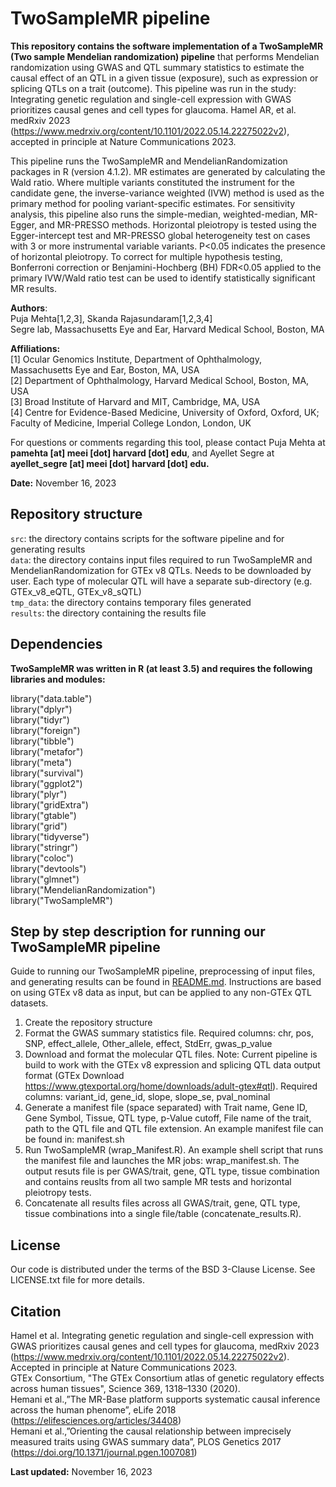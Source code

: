 # TwoSampleMR pipeline

**This repository contains the software implementation of a TwoSampleMR (Two sample Mendelian randomization) pipeline** that performs Mendelian randomization using GWAS and QTL summary statistics to estimate the causal effect of an QTL in a given tissue (exposure), such as expression or splicing QTLs on a trait (outcome). This pipeline was run in the study: Integrating genetic regulation and single-cell expression with GWAS prioritizes causal genes and cell types for glaucoma. Hamel AR, et al. medRxiv 2023 (https://www.medrxiv.org/content/10.1101/2022.05.14.22275022v2), accepted in principle at Nature Communications 2023.

This pipeline runs the TwoSampleMR and MendelianRandomization packages in R (version 4.1.2). MR estimates are generated by calculating the Wald ratio. Where multiple variants constituted the instrument for the candidate gene, the inverse-variance weighted (IVW) method is used as the primary method for pooling variant-specific estimates. For sensitivity analysis, this pipeline also runs the simple-median, weighted-median, MR-Egger, and MR-PRESSO methods. Horizontal pleiotropy is tested using the Egger-intercept test and MR-PRESSO global heterogeneity test on cases with 3 or more instrumental variable variants. P<0.05 indicates the presence of horizontal pleiotropy. To correct for multiple hypothesis testing, Bonferroni correction or Benjamini-Hochberg (BH) FDR<0.05 applied to the primary IVW/Wald ratio test can be used to identify statistically significant MR results.

**Authors**:<br/>
Puja Mehta[1,2,3], Skanda Rajasundaram[1,2,3,4]<br/>
Segre lab, Massachusetts Eye and Ear, Harvard Medical School, Boston, MA<br/>

**Affiliations:**<br/>
[1] Ocular Genomics Institute, Department of Ophthalmology, Massachusetts Eye and Ear, Boston, MA, USA<br/>
[2] Department of Ophthalmology, Harvard Medical School, Boston, MA, USA<br/>
[3] Broad Institute of Harvard and MIT, Cambridge, MA, USA<br/>
[4] Centre for Evidence-Based Medicine, University of Oxford, Oxford, UK; Faculty of Medicine, Imperial College London, London, UK<br/>

For questions or comments regarding this tool, please contact Puja Mehta at **pamehta [at] meei [dot] harvard [dot] edu**, and Ayellet Segre at **ayellet\_segre [at] meei [dot] harvard [dot] edu.**<br/>

**Date:** November 16, 2023

## Repository structure

``src``: the directory contains scripts for the software pipeline and for generating results<br/>
``data``: the directory contains input files required to run TwoSampleMR and MendelianRandomization for GTEx v8 QTLs. Needs to be downloaded by user. Each type of molecular QTL will have a separate sub-directory (e.g. GTEx_v8_eQTL, GTEx_v8_sQTL)<br/>
``tmp_data``: the directory contains temporary files generated<br/>
``results``: the directory containing the results file<br/>

## Dependencies

**TwoSampleMR was written in R (at least 3.5) and requires the following libraries and modules:**

library("data.table")<br/>
library("dplyr")<br/>
library("tidyr")<br/>
library("foreign")<br/>
library("tibble")<br/>
library("metafor")<br/>
library("meta")<br/>
library("survival")<br/>
library("ggplot2")<br/>
library("plyr")<br/>
library("gridExtra")<br/>
library("gtable")<br/>
library("grid")<br/>
library("tidyverse")<br/>
library("stringr")<br/>
library("coloc")<br/>
library("devtools")<br/>
library("glmnet")<br/>
library("MendelianRandomization")<br/>
library("TwoSampleMR")<br/>


## Step by step description for running our TwoSampleMR pipeline

Guide to running our TwoSampleMR pipeline, preprocessing of input files, and generating results can be found in [README.md](https://github.com/segrelabgenomics/TwoSampleMR_pipeline/README.md). Instructions are based on using GTEx v8 data as input, but can be applied to any non-GTEx QTL datasets.

1. Create the repository structure 
2. Format the GWAS summary statistics file. Required columns: chr, pos, SNP, effect_allele, Other_allele, effect, StdErr, gwas_p_value
3. Download and format the molecular QTL files. Note: Current pipeline is build to work with the GTEx v8 expression and splicing QTL data output format (GTEx Download https://www.gtexportal.org/home/downloads/adult-gtex#qtl). Required columns: variant_id, gene_id, slope, slope_se, pval_nominal
4. Generate a manifest file (space separated) with Trait name, Gene ID, Gene Symbol, Tissue, QTL type, p-Value cutoff, File name of the trait, path to the QTL file and QTL file extension. An example manifest file can be found in: manifest.sh
5. Run TwoSampleMR (wrap_Manifest.R). An example shell script that runs the manifest file and launches the MR jobs: wrap_manifest.sh.
The output resuts file is per GWAS/trait, gene, QTL type, tissue combination and contains reuslts from all two sample MR tests and horizontal pleiotropy tests.
6. Concatenate all results files across all GWAS/trait, gene,	QTL type, tissue combinations into a single file/table (concatenate_results.R).

## License
Our code is distributed under the terms of the BSD 3-Clause License. See LICENSE.txt file for more details.

## Citation
Hamel et al. Integrating genetic regulation and single-cell expression with GWAS prioritizes causal genes and cell types for glaucoma, medRxiv 2023 (https://www.medrxiv.org/content/10.1101/2022.05.14.22275022v2). Accepted in principle at Nature Communications 2023.<br/>
GTEx Consortium, "The GTEx Consortium atlas of genetic regulatory effects across human tissues", Science 369, 1318–1330 (2020).<br/>
Hemani et al.,”The MR-Base platform supports systematic causal inference across the human phenome”, eLife 2018 (https://elifesciences.org/articles/34408)<br/>
Hemani et al.,”Orienting the causal relationship between imprecisely measured traits using GWAS summary data”, PLOS Genetics 2017 (https://doi.org/10.1371/journal.pgen.1007081)<br/>

**Last updated:** November 16, 2023
